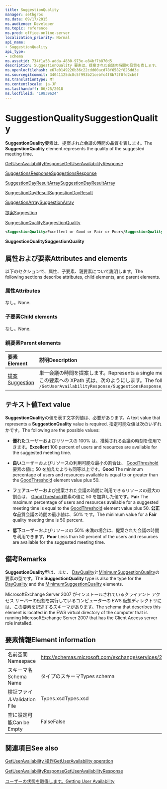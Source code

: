 ```yaml
---
title: SuggestionQuality
manager: sethgros
ms.date: 09/17/2015
ms.audience: Developer
ms.topic: reference
ms.prod: office-online-server
localization_priority: Normal
api_name:
- SuggestionQuality
api_type:
- schema
ms.assetid: 734f1a58-adda-4830-973e-e84bf7b870d5
description: SuggestionQuality 要素は、提案された会議の時間の品質を表します。
ms.openlocfilehash: e67e0149226b36c22cdd00acd78f6582f826dd3e
ms.sourcegitcommit: 34041125dc8c5f993b21cebfc4f8b72f0fd2cb6f
ms.translationtype: MT
ms.contentlocale: ja-JP
ms.lasthandoff: 06/25/2018
ms.locfileid: "19839624"
---
```

# <a name="suggestionquality"></a><span data-ttu-id="9e183-103">SuggestionQuality</span><span class="sxs-lookup"><span data-stu-id="9e183-103">SuggestionQuality</span></span>

<span data-ttu-id="9e183-104">**SuggestionQuality**要素は、提案された会議の時間の品質を表します。</span><span class="sxs-lookup"><span data-stu-id="9e183-104">The **SuggestionQuality** element represents the quality of the suggested meeting time.</span></span> 
  
[<span data-ttu-id="9e183-105">GetUserAvailabilityResponse</span><span class="sxs-lookup"><span data-stu-id="9e183-105">GetUserAvailabilityResponse</span></span>](getuseravailabilityresponse.md)
  
[<span data-ttu-id="9e183-106">SuggestionsResponse</span><span class="sxs-lookup"><span data-stu-id="9e183-106">SuggestionsResponse</span></span>](suggestionsresponse.md)
  
[<span data-ttu-id="9e183-107">SuggestionDayResultArray</span><span class="sxs-lookup"><span data-stu-id="9e183-107">SuggestionDayResultArray</span></span>](suggestiondayresultarray.md)
  
[<span data-ttu-id="9e183-108">SuggestionDayResult</span><span class="sxs-lookup"><span data-stu-id="9e183-108">SuggestionDayResult</span></span>](suggestiondayresult.md)
  
[<span data-ttu-id="9e183-109">SuggestionArray</span><span class="sxs-lookup"><span data-stu-id="9e183-109">SuggestionArray</span></span>](suggestionarray.md)
  
[<span data-ttu-id="9e183-110">提案</span><span class="sxs-lookup"><span data-stu-id="9e183-110">Suggestion</span></span>](suggestion.md)
  
[<span data-ttu-id="9e183-111">SuggestionQuality</span><span class="sxs-lookup"><span data-stu-id="9e183-111">SuggestionQuality</span></span>](suggestionquality.md)
  
```xml
<SuggestionQuality>Excellent or Good or Fair or Poor</SuggestionQuality>
```

 <span data-ttu-id="9e183-112">**SuggestionQuality**</span><span class="sxs-lookup"><span data-stu-id="9e183-112">**SuggestionQuality**</span></span>
## <a name="attributes-and-elements"></a><span data-ttu-id="9e183-113">属性および要素</span><span class="sxs-lookup"><span data-stu-id="9e183-113">Attributes and elements</span></span>

<span data-ttu-id="9e183-114">以下のセクションで、属性、子要素、親要素について説明します。</span><span class="sxs-lookup"><span data-stu-id="9e183-114">The following sections describe attributes, child elements, and parent elements.</span></span>
  
### <a name="attributes"></a><span data-ttu-id="9e183-115">属性</span><span class="sxs-lookup"><span data-stu-id="9e183-115">Attributes</span></span>

<span data-ttu-id="9e183-116">なし。</span><span class="sxs-lookup"><span data-stu-id="9e183-116">None.</span></span>
  
### <a name="child-elements"></a><span data-ttu-id="9e183-117">子要素</span><span class="sxs-lookup"><span data-stu-id="9e183-117">Child elements</span></span>

<span data-ttu-id="9e183-118">なし。</span><span class="sxs-lookup"><span data-stu-id="9e183-118">None.</span></span>
  
### <a name="parent-elements"></a><span data-ttu-id="9e183-119">親要素</span><span class="sxs-lookup"><span data-stu-id="9e183-119">Parent elements</span></span>

|<span data-ttu-id="9e183-120">**要素**</span><span class="sxs-lookup"><span data-stu-id="9e183-120">**Element**</span></span>|<span data-ttu-id="9e183-121">**説明**</span><span class="sxs-lookup"><span data-stu-id="9e183-121">**Description**</span></span>|
|:-----|:-----|
|[<span data-ttu-id="9e183-122">提案</span><span class="sxs-lookup"><span data-stu-id="9e183-122">Suggestion</span></span>](suggestion.md) <br/> |<span data-ttu-id="9e183-123">単一会議の時間を提案します。</span><span class="sxs-lookup"><span data-stu-id="9e183-123">Represents a single meeting time suggestion.</span></span>  <br/> <span data-ttu-id="9e183-124">この要素への XPath 式は、次のようにします。</span><span class="sxs-lookup"><span data-stu-id="9e183-124">The following is the XPath expression to this element:</span></span>  <br/>  `/GetUserAvailabilityResponse/SuggestionsResponse/SuggestionDayResultArray/SuggestionDayResult[i]/SuggestionArray/Suggestion[i]` <br/> |
   
## <a name="text-value"></a><span data-ttu-id="9e183-125">テキスト値</span><span class="sxs-lookup"><span data-stu-id="9e183-125">Text value</span></span>

<span data-ttu-id="9e183-126">**SuggestionQuality**の値を表す文字列値は、必要があります。</span><span class="sxs-lookup"><span data-stu-id="9e183-126">A text value that represents a **SuggestionQuality** value is required.</span></span> <span data-ttu-id="9e183-127">指定可能な値は次のいずれかです。</span><span class="sxs-lookup"><span data-stu-id="9e183-127">The following are the possible values:</span></span> 
  
- <span data-ttu-id="9e183-128">**優れた**ユーザーおよびリソースの 100% は、推奨される会議の時刻を使用できます。</span><span class="sxs-lookup"><span data-stu-id="9e183-128">**Excellent** 100 percent of users and resources are available for the suggested meeting time.</span></span> 
    
- <span data-ttu-id="9e183-129">**良い**ユーザーおよびリソースの利用可能な最小の割合は、 [GoodThreshold](goodthreshold.md)要素の値に 50 を加えたよりも同等以上です。</span><span class="sxs-lookup"><span data-stu-id="9e183-129">**Good** The minimum percentage of users and resources available is equal to or greater than the [GoodThreshold](goodthreshold.md) element value plus 50.</span></span> 
    
- <span data-ttu-id="9e183-130">**フェア**ユーザーおよび提案された会議の時間に利用できるリソースの最大の割合は、 [GoodThreshold](goodthreshold.md)要素の値に 50 を加算した値です。</span><span class="sxs-lookup"><span data-stu-id="9e183-130">**Fair** The maximum percentage of users and resources available for a suggested meeting time is equal to the [GoodThreshold](goodthreshold.md) element value plus 50.</span></span> <span data-ttu-id="9e183-131">**公正な**品質会議の時間の最小値は、50% です。</span><span class="sxs-lookup"><span data-stu-id="9e183-131">The minimum value for a **Fair** quality meeting time is 50 percent.</span></span> 
    
- <span data-ttu-id="9e183-132">**低下**ユーザーおよびリソースの 50% 未満の場合は、提案された会議の時間を利用できます。</span><span class="sxs-lookup"><span data-stu-id="9e183-132">**Poor** Less than 50 percent of the users and resources are available for the suggested meeting time.</span></span> 
    
## <a name="remarks"></a><span data-ttu-id="9e183-133">備考</span><span class="sxs-lookup"><span data-stu-id="9e183-133">Remarks</span></span>

<span data-ttu-id="9e183-134">**SuggestionQuality**型は、また、 [DayQuality](dayquality.md)と[MinimumSuggestionQuality](minimumsuggestionquality.md)の要素の型です。</span><span class="sxs-lookup"><span data-stu-id="9e183-134">The **SuggestionQuality** type is also the type for the [DayQuality](dayquality.md) and the [MinimumSuggestionQuality](minimumsuggestionquality.md) elements.</span></span> 
  
<span data-ttu-id="9e183-135">MicrosoftExchange Server 2007 がインストールされているクライアント アクセス サーバーの役割を実行しているコンピューターの EWS 仮想ディレクトリには、この要素を記述するスキーマがあります。</span><span class="sxs-lookup"><span data-stu-id="9e183-135">The schema that describes this element is located in the EWS virtual directory of the computer that is running MicrosoftExchange Server 2007 that has the Client Access server role installed.</span></span>
  
## <a name="element-information"></a><span data-ttu-id="9e183-136">要素情報</span><span class="sxs-lookup"><span data-stu-id="9e183-136">Element information</span></span>

|||
|:-----|:-----|
|<span data-ttu-id="9e183-137">名前空間</span><span class="sxs-lookup"><span data-stu-id="9e183-137">Namespace</span></span>  <br/> |http://schemas.microsoft.com/exchange/services/2006/types  <br/> |
|<span data-ttu-id="9e183-138">スキーマ名</span><span class="sxs-lookup"><span data-stu-id="9e183-138">Schema Name</span></span>  <br/> |<span data-ttu-id="9e183-139">タイプのスキーマ</span><span class="sxs-lookup"><span data-stu-id="9e183-139">Types schema</span></span>  <br/> |
|<span data-ttu-id="9e183-140">検証ファイル</span><span class="sxs-lookup"><span data-stu-id="9e183-140">Validation File</span></span>  <br/> |<span data-ttu-id="9e183-141">Types.xsd</span><span class="sxs-lookup"><span data-stu-id="9e183-141">Types.xsd</span></span>  <br/> |
|<span data-ttu-id="9e183-142">空に設定可能</span><span class="sxs-lookup"><span data-stu-id="9e183-142">Can be Empty</span></span>  <br/> |<span data-ttu-id="9e183-143">False</span><span class="sxs-lookup"><span data-stu-id="9e183-143">False</span></span>  <br/> |
   
## <a name="see-also"></a><span data-ttu-id="9e183-144">関連項目</span><span class="sxs-lookup"><span data-stu-id="9e183-144">See also</span></span>



[<span data-ttu-id="9e183-145">GetUserAvailability 操作</span><span class="sxs-lookup"><span data-stu-id="9e183-145">GetUserAvailability operation</span></span>](getuseravailability-operation.md)
  
[<span data-ttu-id="9e183-146">GetUserAvailabilityResponse</span><span class="sxs-lookup"><span data-stu-id="9e183-146">GetUserAvailabilityResponse</span></span>](getuseravailabilityresponse.md)


[<span data-ttu-id="9e183-147">ユーザーの状態を取得します。</span><span class="sxs-lookup"><span data-stu-id="9e183-147">Getting User Availability</span></span>](http://msdn.microsoft.com/library/d4133fcb-9b0f-4e6b-aadf-a389da83516a%28Office.15%29.aspx)

